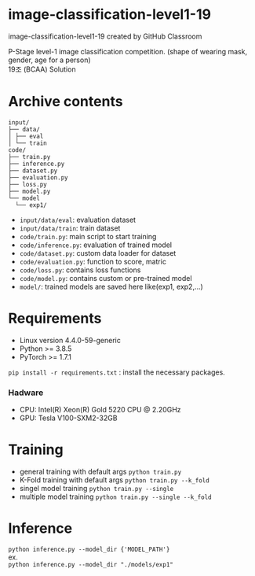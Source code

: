 # image-classification-level1-19
image-classification-level1-19 created by GitHub Classroom

P-Stage level-1 image classification competition. (shape of wearing mask, gender, age for a person)<br>
19조 (BCAA) Solution

# Archive contents
```
input/
├── data/
│ ├── eval
│ └── train
code/
├── train.py
├── inference.py
├── dataset.py
├── evaluation.py
├── loss.py
├── model.py
└── model
  └── exp1/
```
- `input/data/eval`: evaluation dataset
- `input/data/train`: train dataset
- `code/train.py`: main script to start training
- `code/inference.py`: evaluation of trained model
- `code/dataset.py`: custom data loader for dataset
- `code/evaluation.py`: function to score, matric
- `code/loss.py`: contains loss functions
- `code/model.py`: contains custom or pre-trained model
- `model/`: trained models are saved here like(exp1, exp2,...)

# Requirements
- Linux version 4.4.0-59-generic
- Python >= 3.8.5
- PyTorch >= 1.7.1

`pip install -r requirements.txt` : install the necessary packages.

### Hadware
- CPU: Intel(R) Xeon(R) Gold 5220 CPU @ 2.20GHz
- GPU: Tesla V100-SXM2-32GB

# Training
- general training with default args ```python train.py```
- K-Fold training with default args ```python train.py --k_fold```
- singel model training ```python train.py --single```
- multiple model training ```python train.py --single --k_fold```

# Inference
```python inference.py --model_dir {'MODEL_PATH'}```
<br>ex. <br>
`python inference.py --model_dir "./models/exp1"`
